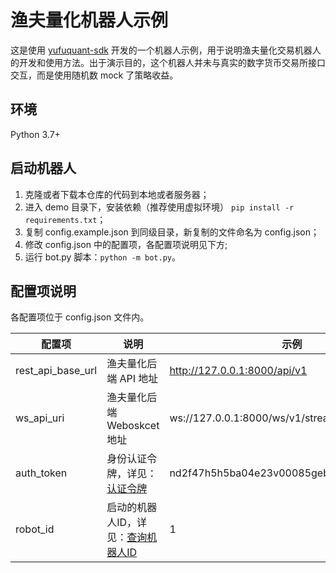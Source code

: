 # 渔夫量化机器人示例

这是使用 [yufuquant-sdk](https://github.com/yufuquant/yufuquant-sdk) 开发的一个机器人示例，用于说明渔夫量化交易机器人的开发和使用方法。出于演示目的，这个机器人并未与真实的数字货币交易所接口交互，而是使用随机数 mock 了策略收益。

## 环境

Python 3.7+

## 启动机器人

1. 克隆或者下载本仓库的代码到本地或者服务器；
2. 进入 demo 目录下，安装依赖（推荐使用虚拟环境） `pip install -r requirements.txt`；
3. 复制 config.example.json 到同级目录，新复制的文件命名为 config.json；
4. 修改 config.json 中的配置项，各配置项说明见下方;
5. 运行 bot.py 脚本：`python -m bot.py`。

## 配置项说明

各配置项位于 config.json 文件内。

| 配置项            | 说明                                                         | 示例                                     |
| ----------------- | ------------------------------------------------------------ | ---------------------------------------- |
| rest_api_base_url | 渔夫量化后端 API 地址                                        | http://127.0.0.1:8000/api/v1             |
| ws_api_uri        | 渔夫量化后端 Weboskcet 地址                                  | ws://127.0.0.1:8000/ws/v1/streams/       |
| auth_token        | 身份认证令牌，详见：[认证令牌](https://yufuquant.github.io/yufuquant-user-manual/admin/auth_token/) | nd2f47h5h5ba04e23v00085geby6c12mam9ff9ec |
| robot_id          | 启动的机器人ID，详见：[查询机器人ID](https://yufuquant.github.io/yufuquant-user-manual/admin/robot/#%E6%9F%A5%E8%AF%A2%E6%9C%BA%E5%99%A8%E4%BA%BAid) | 1                                        |

